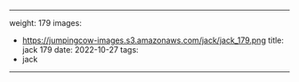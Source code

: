
---
weight: 179
images:
- https://jumpingcow-images.s3.amazonaws.com/jack/jack_179.png
title: jack 179
date: 2022-10-27
tags:
- jack
---
